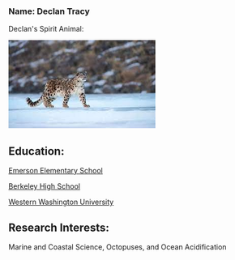 ### Name: Declan Tracy

Declan's Spirit Animal:

![Declan's Spirit Animal](download.jfif "Snow Leopard(Declan's Spirit Animal)")

## Education:

[Emerson Elementary School](https://emersonelementary.org/)

[Berkeley High School](https://bhs.berkeleyschools.net/)

[Western Washington University](https://www.wwu.edu/)


## Research Interests:

Marine and Coastal Science, Octopuses, and Ocean Acidification

